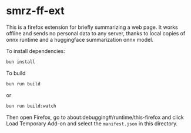 # smrz-ff-ext

This is a firefox extension for briefly summarizing a web page. It works offline and sends no personal data to any server, thanks to local copies of onnx runtime and a huggingface summarization onnx model.

To install dependencies:

```bash
bun install
```

To build
```bash
bun run build
```

or

```bash
bun run build:watch
```

Then open Firefox, go to about:debugging#/runtime/this-firefox and click Load Temporary Add-on and select the `manifest.json` in this directory.
